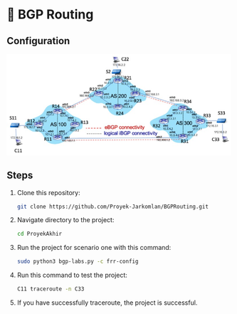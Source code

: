 # 📄 **BGP Routing**

## **Configuration**

![BGP Routing Configuration](https://github.com/Proyek-Jarkomlan/BGPRouting/blob/main/assets/bgp.jpg?raw=true)

## **Steps**
1. Clone this repository:
   ```bash
   git clone https://github.com/Proyek-Jarkomlan/BGPRouting.git
2. Navigate directory to the project:
   ```bash
   cd ProyekAkhir
3. Run the project for scenario one with this command:
   ```bash
   sudo python3 bgp-labs.py -c frr-config
4. Run this command to test the project:
   ```bash
   C11 traceroute -n C33
5. If you have successfully traceroute, the project is successful.
